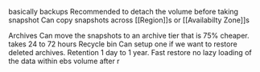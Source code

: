 basically backups
Recommended to detach the volume before taking snapshot
Can copy snapshots across [[Region]]s or [[Availabilty Zone]]s

Archives
Can move the snapshots to an archive tier that is 75% cheaper. takes 24 to 72 hours
Recycle bin
Can setup one if we want to restore deleted archives. Retention 1 day to 1 year.
Fast restore
no lazy loading of the data within ebs volume after r

